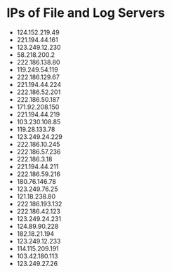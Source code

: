 # IPs of File and Log Servers

* 124.152.219.49
* 221.194.44.161
* 123.249.12.230
* 58.218.200.2
* 222.186.138.80
* 119.249.54.119
* 222.186.129.67
* 221.194.44.224
* 222.186.52.201
* 222.186.50.187
* 171.92.208.150
* 221.194.44.219
* 103.230.108.85
* 119.28.133.78
* 123.249.24.229
* 222.186.10.245
* 222.186.57.236
* 222.186.3.18
* 221.194.44.211
* 222.186.59.216
* 180.76.146.78
* 123.249.76.25
* 121.18.238.80
* 222.186.193.132
* 222.186.42.123
* 123.249.24.231
* 124.89.90.228
* 182.18.21.194
* 123.249.12.233
* 114.115.209.191
* 103.42.180.113
* 123.249.27.26
